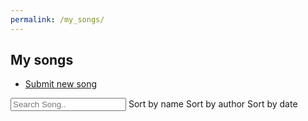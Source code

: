 ```yaml
---
permalink: /my_songs/
---
```


<section id="banner">
	<h2>My songs</h2>
		<ul class="actions vertical">
		<li><a class="button special icon fa-upload big" id="uploadSongBtn" href="{{'/songs/new' | absolute_url}}">Submit new song</a></li>
	</ul>
</section>
<section id="one" class="wrapper style2">
	<div class="container">
		<div id="songList">
			<div id="searchOptions">
			<input class="search" placeholder="Search Song.."/>
			<span class="sort button small" data-sort="name">Sort by name</span>
			<span class="sort button small" data-sort="author">Sort by author</span>
			<span class="sort button small" data-sort="timestamp">Sort by date</span>
		</div>
			<ul class="list">
			</ul>
			<ul class="pagination"></ul>
			<div id="noSongsText" style="display:none;"><h1 class="text-center"> You have no songs :( </h1></div>
		</div>
		<!-- List item template -->
		<div style="display:none;">
			<li id="song-item" class="row songItem">
				<div class="col-sm">
					<strong>Name</strong> 	<p class="name"></p>
				</div>
				<div class="col-sm">
					<strong>Original author</strong> <p class="original_author"></p>
				</div>
				<div class="col-sm">
					<strong>Date</strong> 	<p class="date timestamp" data-timestamp=""></p>
				</div>
				<div class="col-sm">
					<strong>Download</strong> <p><a class="download icon fa-download"></a></p>
				</div>
                <div class="col-sm">
					<strong>Edit</strong> <p><a class="update icon fa-pencil"></a></p>
				</div>
                <div class="col-sm">
					<strong>Delete</strong> <p><a class="delete icon fa-trash" href="javascript:void(0);"></a></p>
				</div>
                <div class="col-sm">
					<strong>Status</strong> <p><a class="status"></a></p>
				</div>
			</li>
		</div>
		<script src="{{ '/assets/js/my_songs.js' | absolute_url}}"></script>
	</div>
</section>